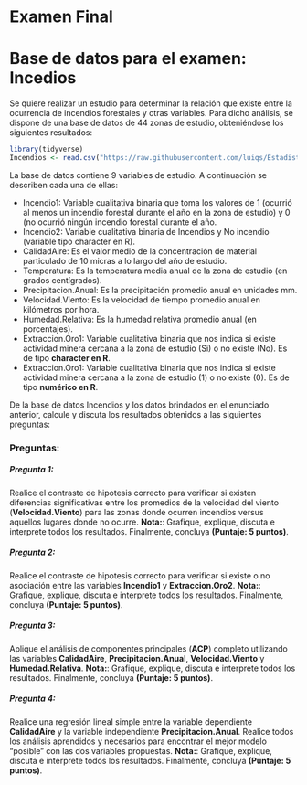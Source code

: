 Examen Final
================

# Base de datos para el examen: Incedios

Se quiere realizar un estudio para determinar la relación que existe
entre la ocurrencia de incendios forestales y otras variables. Para
dicho análisis, se dispone de una base de datos de 44 zonas de estudio,
obteniéndose los siguientes resultados:

``` r
library(tidyverse)
Incendios <- read.csv("https://raw.githubusercontent.com/luiqs/Estadistica-Aplicada/main/PDB/Incendios.csv")
```

La base de datos contiene 9 variables de estudio. A continuación se
describen cada una de ellas:

-   Incendio1: Variable cualitativa binaria que toma los valores de 1
    (ocurrió al menos un incendio forestal durante el año en la zona de
    estudio) y 0 (no ocurrió ningún incendio forestal durante el año.
-   Incendio2: Variable cualitativa binaria de Incendios y No incendio
    (variable tipo character en R).
-   CalidadAire: Es el valor medio de la concentración de material
    particulado de 10 micras a lo largo del año de estudio.
-   Temperatura: Es la temperatura media anual de la zona de estudio (en
    grados centígrados).
-   Precipitacion.Anual: Es la precipitación promedio anual en
    unidades mm.
-   Velocidad.Viento: Es la velocidad de tiempo promedio anual en
    kilómetros por hora.
-   Humedad.Relativa: Es la humedad relativa promedio anual (en
    porcentajes).
-   Extraccion.Oro1: Variable cualitativa binaria que nos indica si
    existe actividad minera cercana a la zona de estudio (Si) o no
    existe (No). Es de tipo **character en R**.
-   Extraccion.Oro1: Variable cualitativa binaria que nos indica si
    existe actividad minera cercana a la zona de estudio (1) o no existe
    (0). Es de tipo **numérico en R**.

De la base de datos Incendios y los datos brindados en el enunciado
anterior, calcule y discuta los resultados obtenidos a las siguientes
preguntas:

### Preguntas:

##### Pregunta 1:

Realice el contraste de hipotesis correcto para verificar si existen
diferencias significativas entre los promedios de la velocidad del
viento (**Velocidad.Viento**) para las zonas donde ocurren incendios
versus aquellos lugares donde no ocurre. **Nota:**: Grafique, explique,
discuta e interprete todos los resultados. Finalmente, concluya
**(Puntaje: 5 puntos)**.

##### Pregunta 2:

Realice el contraste de hipotesis correcto para verificar si existe o no
asociación entre las variables **Incendio1** y **Extraccion.Oro2**.
**Nota:**: Grafique, explique, discuta e interprete todos los
resultados. Finalmente, concluya **(Puntaje: 5 puntos)**.

##### Pregunta 3:

Aplique el análisis de componentes principales (**ACP**) completo
utilizando las variables **CalidadAire**, **Precipitacion.Anual**,
**Velocidad.Viento** y **Humedad.Relativa**. **Nota:**: Grafique,
explique, discuta e interprete todos los resultados. Finalmente,
concluya **(Puntaje: 5 puntos)**.

##### Pregunta 4:

Realice una regresión lineal simple entre la variable dependiente
**CalidadAire** y la variable independiente **Precipitacion.Anual**.
Realice todos los análisis aprendidos y necesarios para encontrar el
mejor modelo “posible” con las dos variables propuestas. **Nota:**:
Grafique, explique, discuta e interprete todos los resultados.
Finalmente, concluya **(Puntaje: 5 puntos)**.
